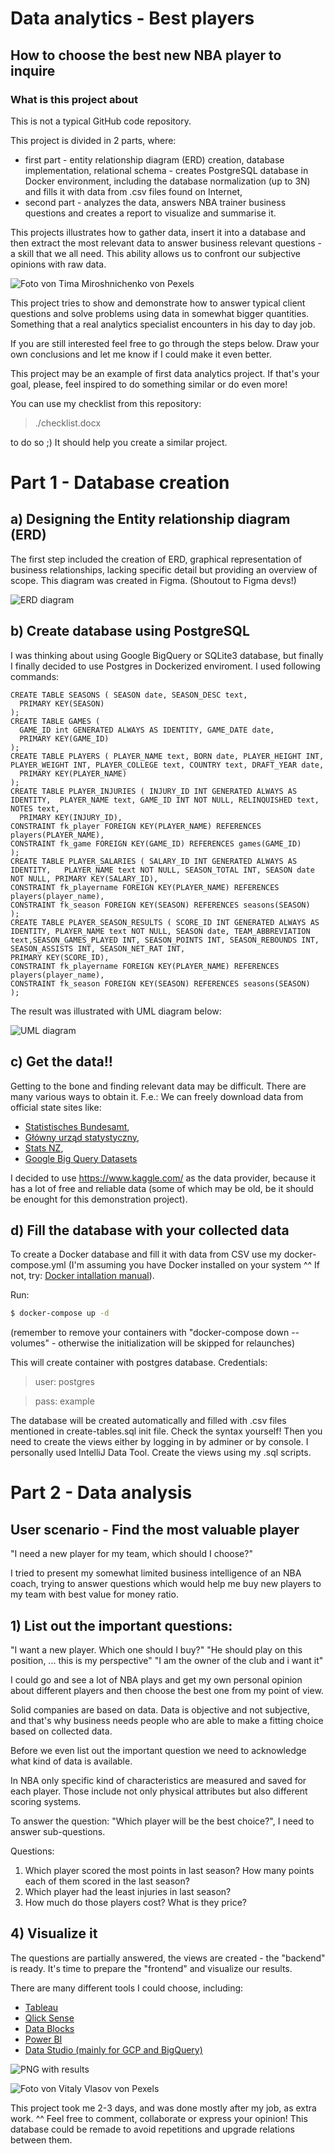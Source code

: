 # Data analytics - Best players

## How to choose the best new NBA player to inquire

### What is this project about

This is not a typical GitHub code repository.

This project is divided in 2 parts, where:

- first part - entity relationship diagram (ERD) creation, database implementation, relational schema - creates PostgreSQL database in Docker environment, including the database normalization (up to 3N) and fills it with data from .csv files found on Internet,
- second part - analyzes the data, answers NBA trainer business questions and creates a report to visualize and summarise it.

This projects illustrates how to gather data, insert it into a database and
then extract the most relevant data to answer business relevant questions - a skill that we all need. This ability allows us to confront our subjective opinions with raw data.

![Foto von Tima Miroshnichenko von Pexels](./img/tima-miroshnichenko-5586480.jpg)

This project tries to show and demonstrate how to answer typical client questions and solve problems using data in somewhat bigger quantities.
Something that a real analytics specialist encounters in his day to day job.

If you are still interested feel free to go through the steps below.
Draw your own conclusions and let me know if I could make it even better.

This project may be an example of first data analytics project.
If that's your goal, please, feel inspired to do something similar or do even more!

You can use my checklist from this repository:

> ./checklist.docx

to do so ;) It should help you create a similar project.

# Part 1 - Database creation

## a) Designing the Entity relationship diagram (ERD)

The first step included the creation of ERD, graphical representation of business relationships, lacking specific detail but providing an overview of scope. This diagram was created in Figma. (Shoutout to Figma devs!)

![ERD diagram](./img/ERD-diagram-11.png)

## b) Create database using PostgreSQL

I was thinking about using Google BigQuery or SQLite3 database, but finally I finally decided to use Postgres in Dockerized enviroment. I used following commands:

```
CREATE TABLE SEASONS ( SEASON date, SEASON_DESC text,
  PRIMARY KEY(SEASON)
);
CREATE TABLE GAMES (
  GAME_ID int GENERATED ALWAYS AS IDENTITY, GAME_DATE date,
  PRIMARY KEY(GAME_ID)
);
CREATE TABLE PLAYERS ( PLAYER_NAME text, BORN date, PLAYER_HEIGHT INT, PLAYER_WEIGHT INT, PLAYER_COLLEGE text, COUNTRY text, DRAFT_YEAR date,
  PRIMARY KEY(PLAYER_NAME)
);
CREATE TABLE PLAYER_INJURIES ( INJURY_ID INT GENERATED ALWAYS AS IDENTITY,  PLAYER_NAME text, GAME_ID INT NOT NULL, RELINQUISHED text, NOTES text,
  PRIMARY KEY(INJURY_ID),
CONSTRAINT fk_player FOREIGN KEY(PLAYER_NAME) REFERENCES players(PLAYER_NAME),
CONSTRAINT fk_game FOREIGN KEY(GAME_ID) REFERENCES games(GAME_ID)
);
CREATE TABLE PLAYER_SALARIES ( SALARY_ID INT GENERATED ALWAYS AS IDENTITY,   PLAYER_NAME text NOT NULL, SEASON_TOTAL INT, SEASON date NOT NULL, PRIMARY KEY(SALARY_ID),
CONSTRAINT fk_playername FOREIGN KEY(PLAYER_NAME) REFERENCES players(player_name),
CONSTRAINT fk_season FOREIGN KEY(SEASON) REFERENCES seasons(SEASON)
);
CREATE TABLE PLAYER_SEASON_RESULTS ( SCORE_ID INT GENERATED ALWAYS AS IDENTITY, PLAYER_NAME text NOT NULL, SEASON date, TEAM_ABBREVIATION text,SEASON_GAMES_PLAYED INT, SEASON_POINTS INT, SEASON_REBOUNDS INT, SEASON_ASSISTS INT, SEASON_NET_RAT INT,
PRIMARY KEY(SCORE_ID),
CONSTRAINT fk_playername FOREIGN KEY(PLAYER_NAME) REFERENCES players(player_name),
CONSTRAINT fk_season FOREIGN KEY(SEASON) REFERENCES seasons(SEASON)
);
```

The result was illustrated with UML diagram below:

![UML diagram](./img/database-UML.jpg)

## c) Get the data!!

Getting to the bone and finding relevant data may be difficult. There are many various ways to obtain it. F.e.: We can freely download data from official state sites like:

- [Statistisches Bundesamt](https://www.destatis.de/DE/Home/_inhalt.html),
- [Główny urząd statystyczny](https://stat.gov.pl/),
- [Stats NZ](https://stats.govt.nz/large-datasets/csv-files-for-download/),
- [Google Big Query Datasets](https://cloud.google.com/bigquery/)

I decided to use https://www.kaggle.com/ as the data provider, because it has a lot of free and reliable data (some of which may be old, be it should be enought for this demonstration project).

## d) Fill the database with your collected data

To create a Docker database and fill it with data from CSV use my docker-compose.yml (I'm assuming you have Docker installed on your system ^^ If not, try: [Docker intallation manual](https://docs.docker.com/engine/install/)).

Run:

```sh
$ docker-compose up -d
```

(remember to remove your containers with "docker-compose down --volumes" - otherwise the initialization will be skipped for relaunches)

This will create container with postgres database. Credentials:

> user: postgres

> pass: example

The database will be created automatically and filled with .csv files mentioned in create-tables.sql init file. Check the syntax yourself! Then you need to create the views either by logging in by adminer or by console. I personally used IntelliJ Data Tool. Create the views using my .sql scripts.

# Part 2 - Data analysis

## User scenario - Find the most valuable player

"I need a new player for my team, which should I choose?"

I tried to present my somewhat limited business intelligence of an NBA coach, trying to answer questions which would
help me buy new players to my team with best value for money ratio.

## 1) List out the important questions:

"I want a new player. Which one should I buy?"
"He should play on this position, ... this is my perspective"
"I am the owner of the club and i want it"

I could go and see a lot of NBA plays and get my own personal opinion
about different players and then choose the best one from my point of view.

Solid companies are based on data. Data is objective and not subjective,
and that's why business needs people who are able to make a fitting choice
based on collected data.

Before we even list out the important question we need to acknowledge what kind of data is available.

In NBA only specific kind of characteristics are measured and saved for each player. Those include not only physical attributes
but also different scoring systems.

To answer the question: "Which player will be the best choice?", I need to answer sub-questions.

Questions:

1. Which player scored the most points in last season? How many points each of them scored in the last season?
2. Which player had the least injuries in last season?
3. How much do those players cost? What is they price?

## 4) Visualize it

The questions are partially answered, the views are created - the "backend" is ready. It's time to prepare the "frontend" and visualize our results.

There are many different tools I could choose, including:

- [Tableau](https://www.tableau.com/)
- [Qlick Sense](https://www.qlik.com/)
- [Data Blocks](https://datablocks.pro/)
- [Power BI](https://powerbi.microsoft.com/en-au/)
- [Data Studio (mainly for GCP and BigQuery)](https://datastudio.google.com/)

![PNG with results](./final-results.png)

![Foto von Vitaly Vlasov von Pexels](./img/vitaly-vlasov-1342460.jpg)

This project took me 2-3 days, and was done mostly after my job, as extra work. ^^
Feel free to comment, collaborate or express your opinion!
This database could be remade to avoid repetitions and upgrade relations between them.
